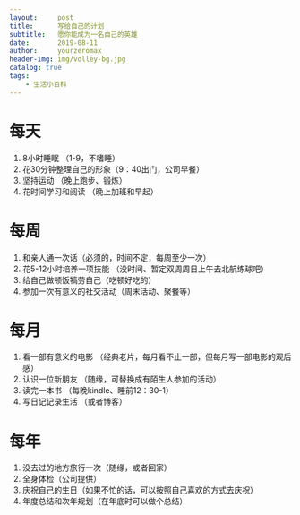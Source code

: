 ```yaml
---
layout:     post
title:      写给自己的计划
subtitle:   愿你能成为一名自己的英雄
date:       2019-08-11
author:     yourzeromax
header-img: img/volley-bg.jpg
catalog: true
tags:
    - 生活小百科
---
```



# 每天
1. 8小时睡眠 （1-9，不嗜睡）
2. 花30分钟整理自己的形象（9：40出门，公司早餐）
3. 坚持运动 （晚上跑步、锻炼）
4. 花时间学习和阅读 （晚上加班和早起）


# 每周
1. 和亲人通一次话（必须的，时间不定，每周至少一次）
2. 花5-12小时培养一项技能 （没时间、暂定双周周日上午去北航练球吧）
3. 给自己做顿饭犒劳自己（吃顿好吃的）
4. 参加一次有意义的社交活动（周末活动、聚餐等）


# 每月
1. 看一部有意义的电影 （经典老片，每月看不止一部，但每月写一部电影的观后感）
2. 认识一位新朋友 （随缘，可替换成有陌生人参加的活动）
3. 读完一本书 （每晚kindle、睡前12：30-1）
4. 写日记记录生活 （或者博客）


# 每年
1. 没去过的地方旅行一次（随缘，或者回家）
2. 全身体检（公司提供）
3. 庆祝自己的生日（如果不忙的话，可以按照自己喜欢的方式去庆祝）
4. 年度总结和次年规划（在年底时可以做个总结）
